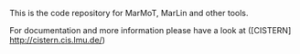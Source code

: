 This is the code repository for MarMoT, MarLin and other tools.

For documentation and more information please have a look at ([CISTERN] http://cistern.cis.lmu.de/)
